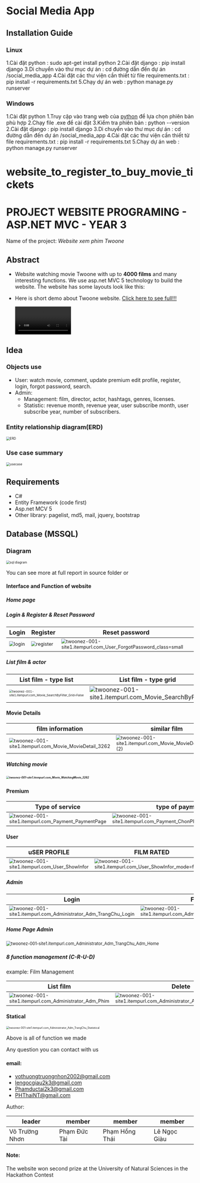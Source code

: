 # Social Media App
## Installation Guide

### Linux
1.Cài đặt python : sudo apt-get install python
2.Cài đặt django : pip install django
3.Di chuyển vào thư mục dự án : cd đường dẫn đến dự án /social_media_app
4.Cài đặt các thư viện cần thiết từ file requirements.txt : pip install -r requirements.txt
5.Chạy dự án web : python manage.py runserver

### Windows
1.Cài đặt python
    1.Truy cập vào trang web của [python](https://www.python.org/downloads/) để lựa chọn phiên bản phù hợp
    2.Chạy file .exe để cài đặt
    3.Kiểm tra phiên bản : python --version
2.Cài đặt django : pip install django
3.Di chuyển vào thư mục dự án : cd đường dẫn đến dự án /social_media_app
4.Cài đặt các thư viện cần thiết từ file requirements.txt : pip install -r requirements.txt
5.Chạy dự án web : python manage.py runserver




# website_to_register_to_buy_movie_tickets
# PROJECT WEBSITE PROGRAMING - ASP.NET MVC - YEAR 3

Name of the project: *Website xem phim Twoone*

## Abstract
- Website watching movie Twoone with up to **4000 films** and many interesting functions. We use asp.net MVC 5 technology to build the website. 
  The website has some layouts look like this:

- Here is short demo about Twoone website. [Click here to see full!!!](https://www.youtube.com/watch?v=pwxriq0qSIQ)

  <video src="source\short demo.mp4" style="zoom:50%;"></video>
## Idea

### Objects use

- User: watch movie, comment, update premium edit profile, register, login, forgot password, search.
- Admin: 
    - Management: film, director, actor, hashtags, genres, licenses.
    - Statistic: revenue month, revenue year, user subscribe month, user subscribe year, number of subscribers.

### Entity relationship diagram(ERD)

<img src="website_to_register_to_buy_movie_tickets\source\ERD.png" style="zoom:60%;" alt ="ERD"/>

### Use case summary

<img src="website_to_register_to_buy_movie_tickets\source\Usecasetq.png" style="zoom:60%" alt="usecase" />

## Requirements
- C# 
- Entity Framework (code first)
- Asp.net MCV 5
- Other library: pagelist, md5, mail, jquery, bootstrap
## Database (MSSQL)

### Diagram

<img src="website_to_register_to_buy_movie_tickets\source\sql.png" style="zoom:60%;" alt="sql diagram"/>

You can see more at full report in source folder or 

[**Click here!!!**]: source/fullreport.pdf	"Click here!!!"



#### Interface and Function of website

##### Home page

##### Login & Register & Reset Password

| Login                                                        | Register                                                     | Reset password                                               |
| ------------------------------------------------------------ | ------------------------------------------------------------ | ------------------------------------------------------------ |
| <img src="website_to_register_to_buy_movie_tickets\source\login.png" alt="login" style="zoom:80%;" /> | <img src="website_to_register_to_buy_movie_tickets\source\register.png" alt="register" style="zoom:80%;" /> | <img src="website_to_register_to_buy_movie_tickets\source\twoonez-001-site1.itempurl.com_User_ForgotPassword_class=small.png" alt="twoonez-001-site1.itempurl.com_User_ForgotPassword_class=small" style="zoom:80%;" /> |

##### List film & actor

| List film - type list                                                                                                                                                          | List film - type grid                                                                                                                   | List actor                                                                                                                    |
|--------------------------------------------------------------------------------------------------------------------------------------------------------------------------------|-----------------------------------------------------------------------------------------------------------------------------------------|-------------------------------------------------------------------------------------------------------------------------------|
| <img src="website_to_register_to_buy_movie_tickets\source\twoonez-001-site1.itempurl.com_Movie_SearchByFilter_Grid=False.png" alt="twoonez-001-site1.itempurl.com_Movie_SearchByFilter_Grid=False" style="zoom:50%;" /> | <img src="website_to_register_to_buy_movie_tickets\source\twoonez-001-site1.itempurl.com_Movie_SearchByFilter.png" alt="twoonez-001-site1.itempurl.com_Movie_SearchByFilter"  /> | <img src="website_to_register_to_buy_movie_tickets\source\twoonez-001-site1.itempurl.com_Movie_ActorGrid.png" alt="twoonez-001-site1.itempurl.com_Movie_ActorGrid"  /> |

#### Movie Details

| film information                                             | similar film                                                 |
| ------------------------------------------------------------ | ------------------------------------------------------------ |
| <img src="website_to_register_to_buy_movie_tickets\source\twoonez-001-site1.itempurl.com_Movie_MovieDetail_3262.png" alt="twoonez-001-site1.itempurl.com_Movie_MovieDetail_3262" style="zoom:80%;" /> | <img src="website_to_register_to_buy_movie_tickets\source\twoonez-001-site1.itempurl.com_Movie_MovieDetail_3262 (2).png" alt="twoonez-001-site1.itempurl.com_Movie_MovieDetail_3262 (2)" style="zoom:80%;" /> |

##### Watching movie

##### <img src="website_to_register_to_buy_movie_tickets\source\twoonez-001-site1.itempurl.com_Movie_WatchingMovie_3262.png" alt="twoonez-001-site1.itempurl.com_Movie_WatchingMovie_3262" style="zoom: 50%;" />

#### Premium

| Type of service                                              | type of payment                                              |
| ------------------------------------------------------------ | ------------------------------------------------------------ |
| <img src="website_to_register_to_buy_movie_tickets\source\twoonez-001-site1.itempurl.com_Payment_PaymentPage.png" alt="twoonez-001-site1.itempurl.com_Payment_PaymentPage" style="zoom:80%;" /> | <img src="website_to_register_to_buy_movie_tickets\source\twoonez-001-site1.itempurl.com_Payment_ChonPhuongThucThanhToan_1.png" alt="twoonez-001-site1.itempurl.com_Payment_ChonPhuongThucThanhToan_1" style="zoom:80%;" /> |


#### User

| uSER PROFILE                                                 | FILM RATED                                                   | CHANGE PASS                                                  |
| ------------------------------------------------------------ | ------------------------------------------------------------ | ------------------------------------------------------------ |
| <img src="website_to_register_to_buy_movie_tickets\source\twoonez-001-site1.itempurl.com_User_ShowInfor.png" alt="twoonez-001-site1.itempurl.com_User_ShowInfor" style="zoom:80%;" /> | <img src="website_to_register_to_buy_movie_tickets\source\twoonez-001-site1.itempurl.com_User_ShowInfor_mode=favorite.png" alt="twoonez-001-site1.itempurl.com_User_ShowInfor_mode=favorite" style="zoom:80%;" /> | <img src="website_to_register_to_buy_movie_tickets\source\twoonez-001-site1.itempurl.com_User_ShowInfor_mode=changepass.png" alt="twoonez-001-site1.itempurl.com_User_ShowInfor_mode=changepass" style="zoom:80%;" /> |

##### Admin

| Login                                                        | Forget password                                              |
| ------------------------------------------------------------ | ------------------------------------------------------------ |
| <img src="website_to_register_to_buy_movie_tickets\source\twoonez-001-site1.itempurl.com_Administrator_Adm_TrangChu_Login.png" alt="twoonez-001-site1.itempurl.com_Administrator_Adm_TrangChu_Login" style="zoom:80%;" /> | <img src="website_to_register_to_buy_movie_tickets\source\twoonez-001-site1.itempurl.com_Administrator_Adm_TrangChu_ForgotPassword.png" alt="twoonez-001-site1.itempurl.com_Administrator_Adm_TrangChu_ForgotPassword" style="zoom:80%;" /> |

##### Home Page Admin

<img src="website_to_register_to_buy_movie_tickets\source\twoonez-001-site1.itempurl.com_Administrator_Adm_TrangChu_Adm_Home.png" alt="twoonez-001-site1.itempurl.com_Administrator_Adm_TrangChu_Adm_Home" style="zoom:80%;" />

##### 8 function management (C-R-U-D)

example: Film Management

| List film                                                    | Delete                                                       | Create                                                       | Edit                                                         |
| ------------------------------------------------------------ | ------------------------------------------------------------ | ------------------------------------------------------------ | ------------------------------------------------------------ |
| <img src="website_to_register_to_buy_movie_tickets\source\twoonez-001-site1.itempurl.com_Administrator_Adm_Phim.png" alt="twoonez-001-site1.itempurl.com_Administrator_Adm_Phim" style="zoom:80%;" /> | <img src="website_to_register_to_buy_movie_tickets\source\twoonez-001-site1.itempurl.com_Administrator_Adm_Phim_Delete_3262.png" alt="twoonez-001-site1.itempurl.com_Administrator_Adm_Phim_Delete_3262" style="zoom:80%;" /> | <img src="website_to_register_to_buy_movie_tickets\source\twoonez-001-site1.itempurl.com_Administrator_Adm_Phim_Create.png" alt="twoonez-001-site1.itempurl.com_Administrator_Adm_Phim_Create" style="zoom:80%;" /> | <img src="website_to_register_to_buy_movie_tickets\source\twoonez-001-site1.itempurl.com_Administrator_Adm_Phim_Edit_3262.png" alt="twoonez-001-site1.itempurl.com_Administrator_Adm_Phim_Edit_3262" style="zoom:80%;" /> |

#### Statical

<img src="website_to_register_to_buy_movie_tickets\source\twoonez-001-site1.itempurl.com_Administrator_Adm_TrangChu_Statistical.png" alt="twoonez-001-site1.itempurl.com_Administrator_Adm_TrangChu_Statistical" style="zoom:50%;" />

Above is all of function we made

Any question you can contact with us

#### email:
- [vothuongtruongnhon2002@gmail.com](mailto:vothuongtruongnhon2002@gmail.com)
- [lengocgiau2k3@gmail.com](mailto:lengocgiau2k3@gmail.com)
- [Phamductai2k3@gmail.com](mailto:Phamductai2k3@gmail.com)
- [PHThaiNT@gmail.com](mailto:PHThaiNT@gmail.com)


Author:

| leader                | member       | member         | member         |
|-----------------------|--------------|----------------|----------------|
| Võ Trường Nhơn        | Phạm Đức Tài | Phạm Hồng Thái | Lê Ngọc Giàu   |

#### Note:
The website won second prize at the University of Natural Sciences in the Hackathon Contest

